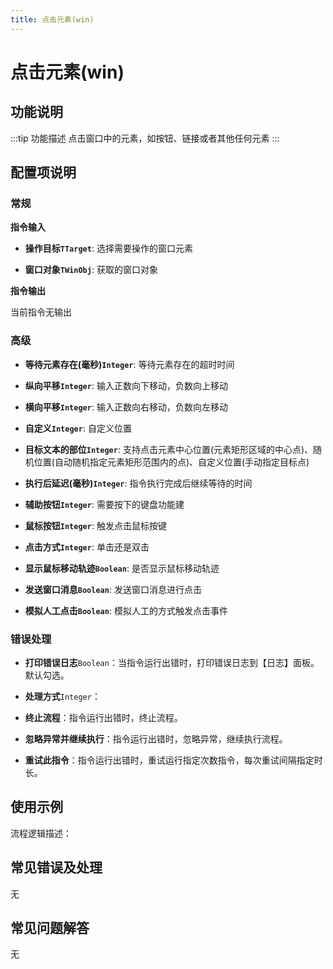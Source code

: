 ```yaml
---
title: 点击元素(win)
---
```


# 点击元素(win)

## 功能说明

:::tip 功能描述
点击窗口中的元素，如按钮、链接或者其他任何元素
:::

## 配置项说明

### 常规

**指令输入**

- **操作目标`TTarget`**: 选择需要操作的窗口元素

- **窗口对象`TWinObj`**: 获取的窗口对象


**指令输出**

当前指令无输出

### 高级

- **等待元素存在(毫秒)`Integer`**: 等待元素存在的超时时间

- **纵向平移`Integer`**: 输入正数向下移动，负数向上移动

- **横向平移`Integer`**: 输入正数向右移动，负数向左移动

- **自定义`Integer`**: 自定义位置

- **目标文本的部位`Integer`**: 支持点击元素中心位置(元素矩形区域的中心点)、随机位置(自动随机指定元素矩形范围内的点)、自定义位置(手动指定目标点)

- **执行后延迟(毫秒)`Integer`**: 指令执行完成后继续等待的时间

- **辅助按钮`Integer`**: 需要按下的键盘功能建

- **鼠标按钮`Integer`**: 触发点击鼠标按键

- **点击方式`Integer`**: 单击还是双击

- **显示鼠标移动轨迹`Boolean`**: 是否显示鼠标移动轨迹

- **发送窗口消息`Boolean`**: 发送窗口消息进行点击

- **模拟人工点击`Boolean`**: 模拟人工的方式触发点击事件

### 错误处理

- **打印错误日志**`Boolean`：当指令运行出错时，打印错误日志到【日志】面板。默认勾选。

- **处理方式**`Integer`：

 - **终止流程**：指令运行出错时，终止流程。

 - **忽略异常并继续执行**：指令运行出错时，忽略异常，继续执行流程。

 - **重试此指令**：指令运行出错时，重试运行指定次数指令，每次重试间隔指定时长。

## 使用示例

流程逻辑描述：

## 常见错误及处理

无

## 常见问题解答

无

